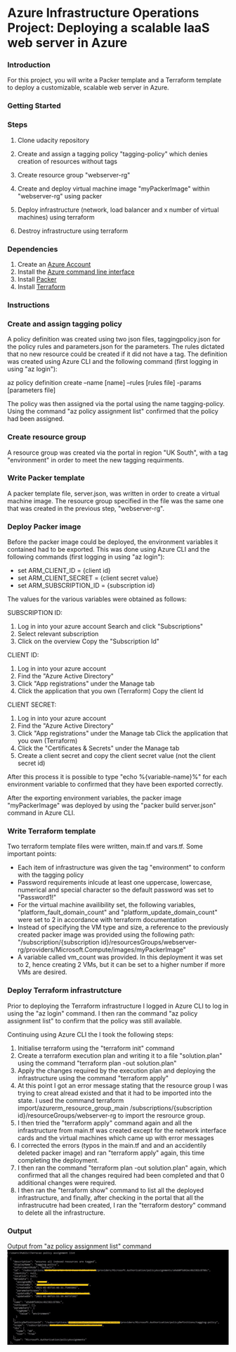 # Azure Infrastructure Operations Project: Deploying a scalable IaaS web server in Azure

### Introduction
For this project, you will write a Packer template and a Terraform template to deploy a customizable, scalable web server in Azure.

### Getting Started
### Steps
1. Clone udacity repository

2. Create and assign a tagging policy "tagging-policy" which denies creation of resources without tags

3. Create resource group "webserver-rg"

4. Create and deploy virtual machine image "myPackerImage" within "webserver-rg" using packer

5. Deploy infrastructure (network, load balancer and x number of virtual machines) using terraform

6. Destroy infrastructure using terraform


### Dependencies
1. Create an [Azure Account](https://portal.azure.com) 
2. Install the [Azure command line interface](https://docs.microsoft.com/en-us/cli/azure/install-azure-cli?view=azure-cli-latest)
3. Install [Packer](https://www.packer.io/downloads)
4. Install [Terraform](https://www.terraform.io/downloads.html)

### Instructions
### Create and assign tagging policy
A policy definition was created using two json files, taggingpolicy.json for the policy rules and parameters.json for the parameters. The rules dictated that no new resource could be created if it did not have a tag. The definition was created using Azure CLI and the following command (first logging in using "az login"):

az policy definition create –name [name] –rules [rules file] -params [parameters file]

The policy was then assigned via the portal using the name tagging-policy. Using the command "az policy assignment list" confirmed that the policy had been assigned.

### Create resource group
A resource group was created via the portal in region "UK South", with a tag "environment" in order to meet the new tagging requirments.

### Write Packer template
A packer template file, server.json, was written in order to create a virtual machine image. The resource group specified in the file was the same one that was created in the previous step, "webserver-rg".

### Deploy Packer image
Before the packer image could be deployed, the environment variables it contained had to be exported. This was done using Azure CLI and the following commands (first logging in using "az login"):

* set ARM_CLIENT_ID = {client id} 
* set ARM_CLIENT_SECRET = {client secret value} 
* set ARM_SUBSCRIPTION_ID = {subscription id}

The values for the various variables were obtained as follows:

SUBSCRIPTION ID: 
1. Log in into your azure account Search and click "Subscriptions" 
1. Select relevant subscription 
1. Click on the overview Copy the "Subscription Id"

CLIENT ID: 
1. Log in into your azure account 
1. Find the "Azure Active Directory" 
1. Click "App registrations" under the Manage tab 
1. Click the application that you own (Terraform) Copy the client Id

CLIENT SECRET: 
1. Log in into your azure account 
1. Find the "Azure Active Directory" 
1. Click "App registrations" under the Manage tab Click the application that you own (Terraform) 
1. Click the "Certificates & Secrets" under the Manage tab 
1. Create a client secret and copy the client secret value (not the client secret id)

After this process it is possible to type "echo %{variable-name}%" for each environment variable to confirmed that they have been exported correctly.

After the exporting environment variables, the packer image "myPackerImage" was deployed by using the "packer build server.json" command in Azure CLI.

### Write Terraform template
Two terraform template files were written, main.tf and vars.tf. Some important points:

* Each item of infrastructure was given the tag "environment" to conform with the tagging policy
* Password requirements inlcude at least one uppercase, lowercase, numerical and special character so the default password was set to "Password1!"
* For the virtual machine availibility set, the following variables, "platform_fault_domain_count" and "platform_update_domain_count" were set to 2 in accordance with terraform documentation
* Instead of specifying the VM type and size, a reference to the previously created packer image was provided using the following path: "/subscription/{subscription id}/resourcesGroups/webserver-rg/providers/Microsoft.Compute/images/myPackerImage"
* A variable called vm_count was provided. In this deployment it was set to 2, hence creating 2 VMs, but it can be set to a higher number if more VMs are desired.

### Deploy Terraform  infrastrutcture
Prior to deploying the Terraform infrastructure I logged in Azure CLI to log in using the "az login" command. I then ran the command "az policy assignment list" to confirm that the policy was still available.

Continuing using Azure CLI the I took the following steps:
1. Initialise terraform using the "terraform init" command
1. Create a terraform execution plan and writing it to a file "solution.plan" using the command "terraform plan -out solution.plan"
1. Apply the changes required by the execution plan and deploying the infrastructure using the command "terraform apply"
1. At this point I got an error message stating that the resource group I was trying to creat alread existed and that it had to be imported into the state. I used the command terraform import/azurerm_resource_group_main /subscriptions/{subscription id}/resourceGroups/webserver-rg to import the resrource group.
1. I then tried the "terraform apply" command again and all the infrastructure from main.tf was created except for the network interface cards and the virtual machines which came up with error messages
1. I corrected the errors (typos in the main.tf and and an accidentily deleted packer image) and ran "terraform apply" again, this time completing the deployment.
1. I then ran the command "terraform plan -out solution.plan" again, which confirmed that all the changes required had been completed and that 0 additional changes were required.
1. I then ran the "terraform show" command to list all the deployed infrastructure, and finally, after checking in the portal that all the infrastrucutre had been created, I ran the "terraform destory" command to delete all the infrastructure.


### Output
Output from "az policy assignment list" command
![policy](https://github.com/GitHubHelland/Udacity/blob/master/WebServerProject/Screenshots/Az%20policy%20assignment%20list.jpg)


